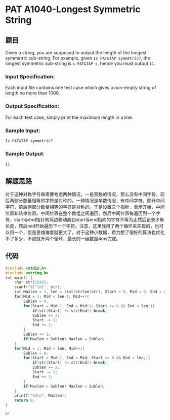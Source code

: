 # PAT A1040-Longest Symmetric String

## 题目

Given a string, you are supposed to output the length of the longest symmetric sub-string. For example, given `Is PAT&TAP symmetric?`, the longest symmetric sub-string is `s PAT&TAP s`, hence you must output `11`.

### Input Specification:

Each input file contains one test case which gives a non-empty string of length no more than 1000.

### Output Specification:

For each test case, simply print the maximum length in a line.

### Sample Input:

```in
Is PAT&TAP symmetric?
```

### Sample Output:

```out
11
```

## 解题思路

对于这种对称字符串需要考虑两种情况，一是双数的情况，那么没有中间字符，前后两部分数量相等的字符是对称的，一种情况是单数情况，有中间字符，除开中间字符，前后两部分数量相等的字符是对称的。于是设置三个指针，表示开始，中间位置和结束位置。中间位置在整个数组之间遍历，然后中间位置每遍历到一个字符，start与end指针向两边移动直到start与end指向的字符不等为止然后记录子串长度，然后mid开始遍历下一个字符。注意，这里我用了两个循环来实现的，也可以用一个，但是思维难度就更大了，对于这种小数据，费力想了很好的算法也优化不了多少，不如就开两个循环，最长的一组数据4ms完成。

## 代码

```c
#include <stdio.h>
#include <string.h>
int main() {
    char str[1010];
    scanf("%[^\n]", str);
    int Maxlen = 1, len = (int)strlen(str), Start = 0, Mid = 0, End = 0, Sublen = 0;
    for(Mid = 1; Mid < len-1; Mid++){
        Sublen = 0;
        for(Start = Mid-1, End = Mid+1; Start >= 0 && End < len;){
            if(str[Start] != str[End]) break;
            Sublen += 2;
            Start -= 1;
            End += 1;
        }
        Sublen += 1;
        if(Maxlen < Sublen) Maxlen = Sublen;
    }
    for(Mid = 1; Mid < len; Mid++){
        Sublen = 0;
        for(Start = Mid-1, End = Mid; Start >= 0 && End < len;){
            if(str[Start] != str[End]) break;
            Sublen += 2;
            Start -= 1;
            End += 1;
        }
        if(Maxlen < Sublen) Maxlen = Sublen;
    }
    printf("%d\n", Maxlen);
    return 0;
}

```

<img src="/Users/liyongyang/Documents/考研/PAT/img/3.png" alt="3" style="zoom:50%;" />